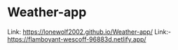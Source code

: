 # Weather-app
Link:  https://lonewolf2002.github.io/Weather-app/
Link:- https://flamboyant-wescoff-96883d.netlify.app/
